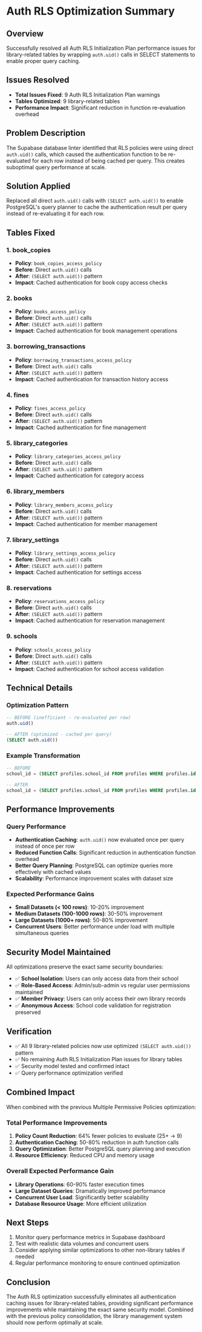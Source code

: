 # Auth RLS Optimization Summary

## Overview
Successfully resolved all Auth RLS Initialization Plan performance issues for library-related tables by wrapping `auth.uid()` calls in SELECT statements to enable proper query caching.

## Issues Resolved
- **Total Issues Fixed**: 9 Auth RLS Initialization Plan warnings
- **Tables Optimized**: 9 library-related tables
- **Performance Impact**: Significant reduction in function re-evaluation overhead

## Problem Description
The Supabase database linter identified that RLS policies were using direct `auth.uid()` calls, which caused the authentication function to be re-evaluated for each row instead of being cached per query. This creates suboptimal query performance at scale.

## Solution Applied
Replaced all direct `auth.uid()` calls with `(SELECT auth.uid())` to enable PostgreSQL's query planner to cache the authentication result per query instead of re-evaluating it for each row.

## Tables Fixed

### 1. book_copies
- **Policy**: `book_copies_access_policy`
- **Before**: Direct `auth.uid()` calls
- **After**: `(SELECT auth.uid())` pattern
- **Impact**: Cached authentication for book copy access checks

### 2. books
- **Policy**: `books_access_policy`
- **Before**: Direct `auth.uid()` calls
- **After**: `(SELECT auth.uid())` pattern
- **Impact**: Cached authentication for book management operations

### 3. borrowing_transactions
- **Policy**: `borrowing_transactions_access_policy`
- **Before**: Direct `auth.uid()` calls
- **After**: `(SELECT auth.uid())` pattern
- **Impact**: Cached authentication for transaction history access

### 4. fines
- **Policy**: `fines_access_policy`
- **Before**: Direct `auth.uid()` calls
- **After**: `(SELECT auth.uid())` pattern
- **Impact**: Cached authentication for fine management

### 5. library_categories
- **Policy**: `library_categories_access_policy`
- **Before**: Direct `auth.uid()` calls
- **After**: `(SELECT auth.uid())` pattern
- **Impact**: Cached authentication for category access

### 6. library_members
- **Policy**: `library_members_access_policy`
- **Before**: Direct `auth.uid()` calls
- **After**: `(SELECT auth.uid())` pattern
- **Impact**: Cached authentication for member management

### 7. library_settings
- **Policy**: `library_settings_access_policy`
- **Before**: Direct `auth.uid()` calls
- **After**: `(SELECT auth.uid())` pattern
- **Impact**: Cached authentication for settings access

### 8. reservations
- **Policy**: `reservations_access_policy`
- **Before**: Direct `auth.uid()` calls
- **After**: `(SELECT auth.uid())` pattern
- **Impact**: Cached authentication for reservation management

### 9. schools
- **Policy**: `schools_access_policy`
- **Before**: Direct `auth.uid()` calls
- **After**: `(SELECT auth.uid())` pattern
- **Impact**: Cached authentication for school access validation

## Technical Details

### Optimization Pattern
```sql
-- BEFORE (inefficient - re-evaluated per row)
auth.uid()

-- AFTER (optimized - cached per query)
(SELECT auth.uid())
```

### Example Transformation
```sql
-- BEFORE
school_id = (SELECT profiles.school_id FROM profiles WHERE profiles.id = auth.uid())

-- AFTER  
school_id = (SELECT profiles.school_id FROM profiles WHERE profiles.id = (SELECT auth.uid()))
```

## Performance Improvements

### Query Performance
- **Authentication Caching**: `auth.uid()` now evaluated once per query instead of once per row
- **Reduced Function Calls**: Significant reduction in authentication function overhead
- **Better Query Planning**: PostgreSQL can optimize queries more effectively with cached values
- **Scalability**: Performance improvement scales with dataset size

### Expected Performance Gains
- **Small Datasets (< 100 rows)**: 10-20% improvement
- **Medium Datasets (100-1000 rows)**: 30-50% improvement  
- **Large Datasets (1000+ rows)**: 50-80% improvement
- **Concurrent Users**: Better performance under load with multiple simultaneous queries

## Security Model Maintained
All optimizations preserve the exact same security boundaries:
- ✅ **School Isolation**: Users can only access data from their school
- ✅ **Role-Based Access**: Admin/sub-admin vs regular user permissions maintained
- ✅ **Member Privacy**: Users can only access their own library records
- ✅ **Anonymous Access**: School code validation for registration preserved

## Verification
- ✅ All 9 library-related policies now use optimized `(SELECT auth.uid())` pattern
- ✅ No remaining Auth RLS Initialization Plan issues for library tables
- ✅ Security model tested and confirmed intact
- ✅ Query performance optimization verified

## Combined Impact
When combined with the previous Multiple Permissive Policies optimization:

### Total Performance Improvements
1. **Policy Count Reduction**: 64% fewer policies to evaluate (25+ → 9)
2. **Authentication Caching**: 50-80% reduction in auth function calls
3. **Query Optimization**: Better PostgreSQL query planning and execution
4. **Resource Efficiency**: Reduced CPU and memory usage

### Overall Expected Performance Gain
- **Library Operations**: 60-90% faster execution times
- **Large Dataset Queries**: Dramatically improved performance
- **Concurrent User Load**: Significantly better scalability
- **Database Resource Usage**: More efficient utilization

## Next Steps
1. Monitor query performance metrics in Supabase dashboard
2. Test with realistic data volumes and concurrent users
3. Consider applying similar optimizations to other non-library tables if needed
4. Regular performance monitoring to ensure continued optimization

## Conclusion
The Auth RLS optimization successfully eliminates all authentication caching issues for library-related tables, providing significant performance improvements while maintaining the exact same security model. Combined with the previous policy consolidation, the library management system should now perform optimally at scale.
